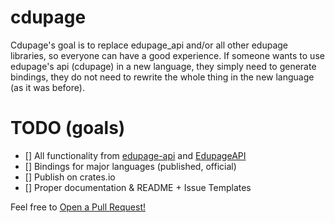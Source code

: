 # cdupage
Cdupage's goal is to replace edupage_api and/or all other edupage libraries, so everyone can have a good experience. If someone wants to use edupage's api (cdupage) in a new language, they simply need to generate bindings, they do not need to rewrite the whole thing in the new language (as it was before).

# TODO (goals)
- [] All functionality from [edupage-api](https://github.com/ivanhrabcak/edupage-api) and [EdupageAPI](https://github.com/loumadev/EdupageAPI)
- [] Bindings for major languages (published, official)
- [] Publish on crates.io
- [] Proper documentation & README + Issue Templates

Feel free to [Open a Pull Request!](https://github.com/ivanhrabcak/cdupage/compare)